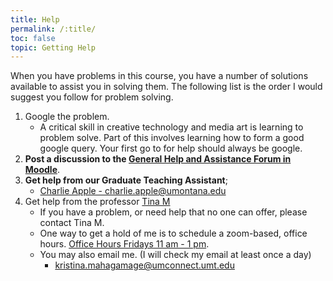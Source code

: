 ```yaml
---
title: Help
permalink: /:title/
toc: false
topic: Getting Help
---
```


When you have problems in this course, you have a number of solutions available to assist you in solving them. The following list is the order I would suggest you follow for problem solving.

1. Google the problem.
    - A critical skill in creative technology and media art is learning to problem solve. Part of this involves learning how to form a good google query. Your first go to for help should always be google.
2. **Post a discussion to the [General Help and Assistance Forum in Moodle](https://moodle.umt.edu/mod/hsuforum/view.php?id=2299977)**.
3. **Get help from our Graduate Teaching Assistant**;
	- [Charlie Apple - charlie.apple@umontana.edu](mailto:charlie.apple@umontana.edu?subject=340%20Question)
4. Get help from the professor [Tina M]({{site.baseurl}}/instructors/)
    - If you have a problem, or need help that no one can offer, please contact Tina M.
    - One way to get a hold of me is to schedule a zoom-based, office hours. [Office Hours Fridays 11 am - 1 pm](https://umontana.zoom.us/j/94133489843).
    - You may also email me. (I will check my email at least once a day)
		- [kristina.mahagamage@umconnect.umt.edu](mailto:kristina.mahagamage@umconnect.umt.edu)
